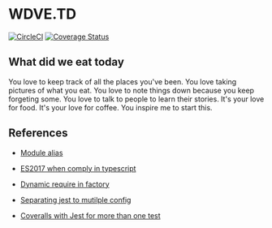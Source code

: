 # WDVE.TD

[![CircleCI](https://circleci.com/gh/thestrayed/wdve-td-api.svg?style=svg)](https://circleci.com/gh/thestrayed/wdve-td-api) [![Coverage Status](https://coveralls.io/repos/github/thestrayed/wdve-td-api/badge.svg?branch=master)](https://coveralls.io/github/thestrayed/wdve-td-api?branch=dev)

## What did we eat today

You love to keep track of all the places you've been. You love taking pictures of what you eat. You love to note things down because you keep forgeting some. You love to talk to people to learn their stories. It's your love for food. It's your love for coffee. You inspire me to start this.

## References

- [Module alias](https://dev.to/lars124/path-aliases-with-typescript-in-nodejs-4353)

- [ES2017 when comply in typescript](https://stackoverflow.com/questions/47995484/whats-the-purpose-of-typescripts-awaiter)

- [Dynamic require in factory](https://mariusschulz.com/blog/typescript-2-4-dynamic-import-expressions)

- [Separating jest to mutilple config](https://medium.com/coding-stones/separating-unit-and-integration-tests-in-jest-f6dd301f399c)

- [Coveralls with Jest for more than one test](https://mariusschulz.com/blog/typescript-2-4-dynamic-import-expressions)
